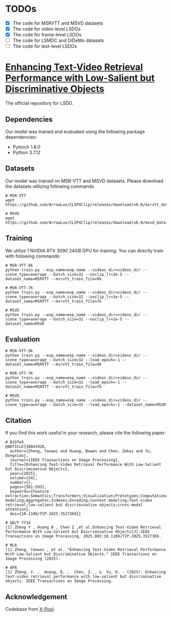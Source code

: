 # TODOs
- [x] The code for MSRVTT and MSVD datasets
- [x] The code for video-level LSDOs
- [x] The code for frame-level LSDOs
- [ ] The code for LSMDC and DiDeMo datasets
- [ ] The code for text-level LSDOs

# [Enhancing Text-Video Retrieval Performance with Low-Salient but Discriminative Objects](https://ieeexplore.ieee.org/document/10841928)
The official repository for LSDO.

## Dependencies
Our model was trained and evaluated using the following package dependencies:
* Pytorch 1.8.0
* Python 3.7.12

## Datasets
Our model was trained on MSR-VTT and MSVD datasets. Please download the datasets utilizing following commands .
```
# MSR-VTT
wget https://github.com/ArrowLuo/CLIP4Clip/releases/download/v0.0/msrvtt_data.zip

# MSVD
wget https://github.com/ArrowLuo/CLIP4Clip/releases/download/v0.0/msvd_data.zip
```

## Training
We utilize 1 NVIDIA RTX 3090 24GB GPU for training. You can directly train with following commands:
```
# MSR-VTT-9k
python train.py --exp_name=exp_name --videos_dir=videos_dir --scene_type=average --batch_size=32 --noclip_lr=3e-5 --dataset_name=MSRVTT --msrvtt_train_file=9k

# MSR-VTT-7K
python train.py --exp_name=exp_name --videos_dir=videos_dir --scene_type=average --batch_size=32 --noclip_lr=1e-5 --dataset_name=MSRVTT --msrvtt_train_file=7k

# MSVD
python train.py --exp_name=exp_name --videos_dir=videos_dir --scene_type=average --batch_size=32 --noclip_lr=1e-5 --dataset_name=MSVD
```
## Evaluation
```
# MSR-VTT-9k
python train.py --exp_name=exp_name --videos_dir=videos_dir --scene_type=average --batch_size=32 --load_epoch=-1 --dataset_name=MSRVTT --msrvtt_train_file=9k

# MSR-VTT-7K
python train.py --exp_name=exp_name --videos_dir=videos_dir --scene_type=average --batch_size=32 --load_epoch=-1 --dataset_name=MSRVTT --msrvtt_train_file=7k

# MSVD
python train.py --exp_name=exp_name --videos_dir=videos_dir --scene_type=average --batch_size=32 --load_epoch=-1 --dataset_name=MSVD
```

## Citation
If you find this work useful in your research, please cite the following paper:
```
# BibTeX
@ARTICLE{10841928,
  author={Zheng, Yanwei and Huang, Bowen and Chen, Zekai and Yu, Dongxiao},
  journal={IEEE Transactions on Image Processing}, 
  title={Enhancing Text-Video Retrieval Performance With Low-Salient but Discriminative Objects}, 
  year={2025},
  volume={34},
  number={},
  pages={581-593},
  keywords={Feature extraction;Semantics;Transformers;Visualization;Prototypes;Computational modeling;Aggregates;Indexes;Encoding;Context modeling;Text-video retrieval;low-salient but discriminative objects;cross-modal attention},
  doi={10.1109/TIP.2025.3527369}}

# GB/T 7714
[1] Zheng Y , Huang B , Chen Z ,et al.Enhancing Text-Video Retrieval Performance With Low-Salient but Discriminative Objects[J].IEEE Transactions on Image Processing, 2025.DOI:10.1109/TIP.2025.3527369.

# MLA
[1] Zheng, Yanwei , et al. "Enhancing Text-Video Retrieval Performance With Low-Salient but Discriminative Objects." IEEE Transactions on Image Processing (2025).

# APA
[1] Zheng, Y. ,  Huang, B. ,  Chen, Z. , &  Yu, D. . (2025). Enhancing text-video retrieval performance with low-salient but discriminative objects. IEEE Transactions on Image Processing.
```
## Acknowledgement
Codebase from [X-Pool](https://github.com/layer6ai-labs/xpool).

